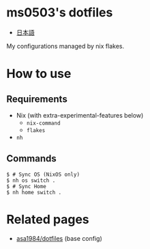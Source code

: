 # ms0503's dotfiles

- [日本語](README.ja.md)

My configurations managed by nix flakes.

# How to use

## Requirements

- Nix (with extra-experimental-features below)
  - `nix-command`
  - `flakes`
- `nh`

## Commands

```shell
$ # Sync OS (NixOS only)
$ nh os switch .
$ # Sync Home
$ nh home switch .
```

# Related pages

- [asa1984/dotfiles](https://github.com/asa1984/dotfiles) (base config)
